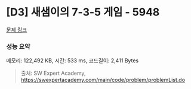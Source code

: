 # [D3] 새샘이의 7-3-5 게임 - 5948 

[문제 링크](https://swexpertacademy.com/main/code/problem/problemDetail.do?contestProbId=AWZ2IErKCwUDFAUQ) 

### 성능 요약

메모리: 122,492 KB, 시간: 533 ms, 코드길이: 2,411 Bytes



> 출처: SW Expert Academy, https://swexpertacademy.com/main/code/problem/problemList.do